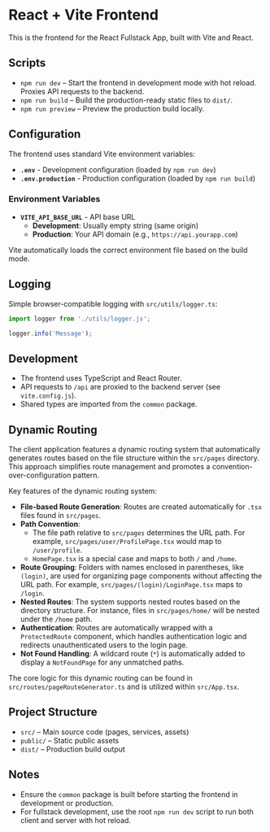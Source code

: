 # React + Vite Frontend

This is the frontend for the React Fullstack App, built with Vite and React.

## Scripts

- `npm run dev` – Start the frontend in development mode with hot reload. Proxies API requests to the backend.
- `npm run build` – Build the production-ready static files to `dist/`.
- `npm run preview` – Preview the production build locally.

## Configuration

The frontend uses standard Vite environment variables:

- **`.env`** - Development configuration (loaded by `npm run dev`)
- **`.env.production`** - Production configuration (loaded by `npm run build`)

### Environment Variables

- **`VITE_API_BASE_URL`** - API base URL
  - **Development**: Usually empty string (same origin)
  - **Production**: Your API domain (e.g., `https://api.yourapp.com`)

Vite automatically loads the correct environment file based on the build mode.

## Logging

Simple browser-compatible logging with `src/utils/logger.ts`:

```typescript
import logger from './utils/logger.js';

logger.info('Message'); 
```

## Development

- The frontend uses TypeScript and React Router.
- API requests to `/api` are proxied to the backend server (see `vite.config.js`).
- Shared types are imported from the `common` package.

## Dynamic Routing

The client application features a dynamic routing system that automatically generates routes based on the file structure within the `src/pages` directory. This approach simplifies route management and promotes a convention-over-configuration pattern.

Key features of the dynamic routing system:

- **File-based Route Generation**: Routes are created automatically for `.tsx` files found in `src/pages`.
- **Path Convention**:
  - The file path relative to `src/pages` determines the URL path. For example, `src/pages/user/ProfilePage.tsx` would map to `/user/profile`.
  - `HomePage.tsx` is a special case and maps to both `/` and `/home`.
- **Route Grouping**: Folders with names enclosed in parentheses, like `(login)`, are used for organizing page components without affecting the URL path. For example, `src/pages/(login)/LoginPage.tsx` maps to `/login`.
- **Nested Routes**: The system supports nested routes based on the directory structure. For instance, files in `src/pages/home/` will be nested under the `/home` path.
- **Authentication**: Routes are automatically wrapped with a `ProtectedRoute` component, which handles authentication logic and redirects unauthenticated users to the login page.
- **Not Found Handling**: A wildcard route (`*`) is automatically added to display a `NotFoundPage` for any unmatched paths.

The core logic for this dynamic routing can be found in `src/routes/pageRouteGenerator.ts` and is utilized within `src/App.tsx`.

## Project Structure

- `src/` – Main source code (pages, services, assets)
- `public/` – Static public assets
- `dist/` – Production build output

## Notes

- Ensure the `common` package is built before starting the frontend in development or production.
- For fullstack development, use the root `npm run dev` script to run both client and server with hot reload.
